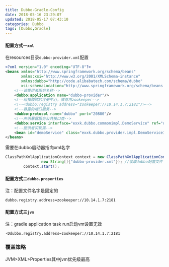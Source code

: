 ```yaml
---
title: Dubbo-Gradle-Config
date: 2018-05-16 23:29:07
updated: 2018-05-17 07:43:10
categories: Dubbo
tags: [Dubbo,Gradle]
---
```


#### 配置方式一`xml`

在resources目录`dubbo-provider.xml`配置

```xml
<?xml version="1.0" encoding="UTF-8"?>
<beans xmlns="http://www.springframework.org/schema/beans"
       xmlns:xsi="http://www.w3.org/2001/XMLSchema-instance"
       xmlns:dubbo="http://code.alibabatech.com/schema/dubbo"
       xsi:schemaLocation="http://www.springframework.org/schema/beans http://www.springframework.org/schema/beans/spring-beans.xsd http://code.alibabatech.com/schema/dubbo http://code.alibabatech.com/schema/dubbo/dubbo.xsd">
    <!--该提供者服务名称-->
    <dubbo:application name="dubbo-provider"/>
    <!--组播模式的注册中心，推荐用zookeeper-->
    <!--<dubbo:registry address="zookeeper://10.14.1.7:2181"/>-->
    <!--暴露的端口服务-->
    <dubbo:protocol name="dubbo" port="20880"/>
    <!--声明暴露服务公共接口类-->
    <dubbo:service interface="exxk.dubbo.commonimpl.DemoService" ref="demoService"/>
    <!--提供者实现类-->
    <bean id="demoService" class="exxk.dubbo.provider.impl.DemoServiceImpl"/>
</beans>
```

需要在dubbo启动器指向xml名字

```java
ClassPathXmlApplicationContext context = new ClassPathXmlApplicationContext(
                new String[]{"dubbo-provider.xml"}); //读取dubbo配置文件
        context.start();
```

#### 配置方式二`dubbo.properties`

注：配置文件名字是固定的

```properties
dubbo.registry.address=zookeeper://10.14.1.7:2181
```

#### 配置方式三`jvm`

注：gradle application task run启动vm设置无效

```
-Ddubbo.registry.address=zookeeper://10.14.1.7:2181
```

### 覆盖策略

JVM>XML>Properties其中jvm优先级最高